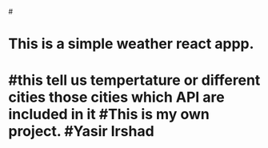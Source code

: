 



#<h1> This is  a simple weather react appp. <h1>
#this tell us tempertature or different cities those cities which API are included in it
#This is my own project.
#Yasir Irshad
